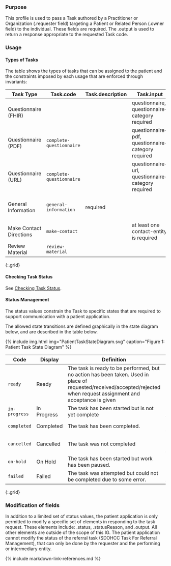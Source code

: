 ### Purpose
This profile is used to pass a Task authored by a Practitioner or Organization (.requester field) targeting a Patient or Related Person (.owner field) to the individual. These fields are required.  The .output is used to return a response appropriate to the requested Task code.

### Usage

#### Types of Tasks

The table shows the types of tasks that can be assigned to the patient and the constraints imposed by each usage that are enforced through invariants:


|    Task Type     | Task.code             | Task.description | Task.input                  |  Task.output                                    |   Task.focus |
| ------------------ | --------------------- | ---------------- | --------------------------- |------------------------------------------------ | ------ |
| Questionnaire (FHIR)|  |  | questionnaire, questionnaire-category required | If present, questionnaire-response   | |
| Questionnaire (PDF)| `complete-questionnaire`  | | questionnaire-pdf, questionnaire-category required | If present, questionnaire-pdf-completed   | |
| Questionnaire (URL)| `complete-questionnaire` | | questionnaire-url, questionnaire-category required |     | |
| General Information  | `general-information` | required |        | If present, general-information-response |  |
| Make Contact Directions |  `make-contact` |  | at least one contact-entity is required | If present, chosen-contact |
| Review Material | `review-material` | |  | | DocumentReference required. |
{:.grid}

#### Checking Task Status
See [Checking Task Status](checking_task_status.html).

#### Status Management
The status values constrain the Task to specific states that are required to support communication with a patient application.

The allowed state transitions are defined graphically in the state diagram below, and are described in the table below.

{% include img.html img="PatientTaskStateDiagram.svg" caption="Figure 1: Patient Task State Diagram" %}

| Code | Display | Definition | Set By |
| ---- | ------- | ---------- | ------ |
| `ready` | Ready | The task is ready to be performed, but no action has been taken. Used in place of requested/received/accepted/rejected when request assignment and acceptance is given| Requester |
| `in-progress` | In Progress | The task has been started but is not yet complete | Patient App |
| `completed` | Completed | The task has been completed. |  Patient App|
| `cancelled`  |Cancelled  | The task was not completed | Requester or Patient App |
| `on-hold`  |On Hold | The task has been started but work has been paused. | |
| `failed` | Failed | The task was attempted but could not be completed due to some error. |  Patient App|
{:.grid}

### Modification of fields
In addition to a limited set of status values, the patient application is only permitted to modify a specific set of elements in responding to the task request.  These elements include: .status, .statusReason, and .output.  All other elements are outside of the scope of this IG. The patient application cannot modify the status of the referral task (SDOHCC Task For Referral Management), that can only be done by the requester and the performing or intermediary entity.

{% include markdown-link-references.md %}